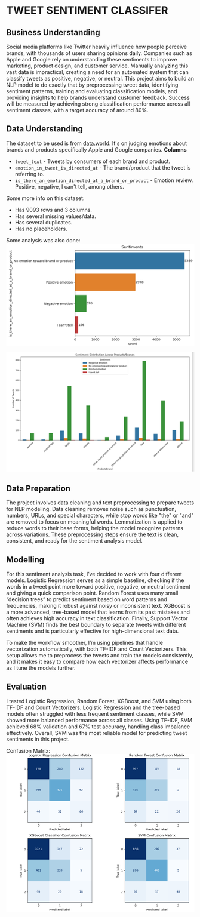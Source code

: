 # TWEET SENTIMENT CLASSIFER
## Business Understanding
Social media platforms like Twitter heavily influence how people perceive brands, with thousands of users sharing opinions daily. Companies such as Apple and Google rely on understanding these sentiments to improve marketing, product design, and customer service. Manually analyzing this vast data is impractical, creating a need for an automated system that can classify tweets as positive, negative, or neutral. This project aims to build an NLP model to do exactly that by preprocessing tweet data, identifying sentiment patterns, training and evaluating classification models, and providing insights to help brands understand customer feedback. Success will be measured by achieving strong classification performance across all sentiment classes, with a target accuracy of around 80%.
## Data Understanding
The dataset to be used is from [data.world](https://data.world/crowdflower/brands-and-product-emotions). It's on judging emotions about brands and products specifically Apple and Google companies. 
**Columns**<br>
- `tweet_text` - Tweets by consumers of each brand and product.
- `emotion_in_tweet_is_directed_at` - The brand/product that the tweet is referring to.
- `is_there_an_emotion_directed_at_a_brand_or_product` - Emotion review. Positive, negative, I can't tell, among others.

Some more info on this dataset:
- Has 9093 rows and 3 columns.
- Has several missing values/data.
- Has several duplicates.
- Has no placeholders.

Some analysis was also done:
![Analysis](https://github.com/dennischesire/GROUP11-PROJECT/blob/ivy/Screenshot%20(106).png)

![Analysis2](https://github.com/dennischesire/GROUP11-PROJECT/blob/ivy/Screenshot%20(108).png)
## Data Preparation
The project involves data cleaning and text preprocessing to prepare tweets for NLP modeling. Data cleaning removes noise such as punctuation, numbers, URLs, and special characters, while stop words like "the" or "and" are removed to focus on meaningful words. Lemmatization is applied to reduce words to their base forms, helping the model recognize patterns across variations. These preprocessing steps ensure the text is clean, consistent, and ready for the sentiment analysis model.
## Modelling
For this sentiment analysis task, I’ve decided to work with four different models. Logistic Regression serves as a simple baseline, checking if the words in a tweet point more toward positive, negative, or neutral sentiment and giving a quick comparison point. Random Forest uses many small “decision trees” to predict sentiment based on word patterns and frequencies, making it robust against noisy or inconsistent text. XGBoost is a more advanced, tree-based model that learns from its past mistakes and often achieves high accuracy in text classification. Finally, Support Vector Machine (SVM) finds the best boundary to separate tweets with different sentiments and is particularly effective for high-dimensional text data.

To make the workflow smoother, I’m using pipelines that handle vectorization automatically, with both TF-IDF and Count Vectorizers. This setup allows me to preprocess the tweets and train the models consistently, and it makes it easy to compare how each vectorizer affects performance as I tune the models further.
## Evaluation
I tested Logistic Regression, Random Forest, XGBoost, and SVM using both TF-IDF and Count Vectorizers. Logistic Regression and the tree-based models often struggled with less frequent sentiment classes, while SVM showed more balanced performance across all classes. Using TF-IDF, SVM achieved 68% validation and 67% test accuracy, handling class imbalance effectively. Overall, SVM was the most reliable model for predicting tweet sentiments in this project.

Confusion Matrix:
![Analysis](https://github.com/dennischesire/GROUP11-PROJECT/blob/ivy/Screenshot%20(109).png)
